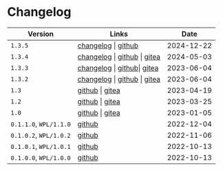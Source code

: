  # Changelog
 


| Version | Links | Date |
|---------|-------|------|
| `1.3.5` | [changelog](./changelog/1.3.5.md) \| [github](https://github.com/bismuthlang/bismuth/releases/tag/v1.3.5) | 2024-12-22 |  
| `1.3.4` | [changelog](./changelog/1.3.4.md) \| [github](https://github.com/ahfriedman/bismuth/releases/tag/v1.3.4) \| [gitea](https://gitea.ahfriedman.com/ahf/prism/releases/tag/v1.3.4) | 2024-05-03 |
| `1.3.3` | [changelog](./changelog/1.3.3.md) \| [github](https://github.com/ahfriedman/bismuth/releases/tag/av1.3.3)\| [gitea](https://gitea.ahfriedman.com/ahf/prism/releases/tag/v1.3.3) | 2023-06-04 |
| `1.3.2` | [changelog](./changelog/1.3.2.md) \| [github](https://github.com/ahfriedman/bismuth/releases/tag/v1.3.2) \| [gitea](https://gitea.ahfriedman.com/ahf/prism/releases/tag/v1.3.2) | 2023-06-04 |
| `1.3` | [github](https://github.com/ahfriedman/bismuth/releases/tag/v1.3) \| [gitea](https://gitea.ahfriedman.com/ahf/prism/releases/tag/v1.3) | 2023-04-19 |
| `1.2` | [github](https://github.com/ahfriedman/bismuth/releases/tag/v1.2) \| [gitea](https://gitea.ahfriedman.com/ahf/prism/releases/tag/v1.2) | 2023-03-25 | 
| `1.0` | [github](https://github.com/ahfriedman/bismuth/releases/tag/v1.0) \| [gitea](https://gitea.ahfriedman.com/ahf/prism/releases/tag/v1.0) | 2023-01-05 | 
| `0.1.1.0`, `WPL/1.1.0` | [github](https://github.com/ahfriedman/wpl/releases/tag/v1.1.0-alpha) |2022-12-04|
| `0.1.0.2`, `WPL/1.0.2` | [github](https://github.com/ahfriedman/wpl/releases/tag/v1.0.2-alpha) |2022-11-06|
| `0.1.0.1`, `WPL/1.0.1` | [github](https://github.com/ahfriedman/wpl/releases/tag/v1.0.1-alpha) |2022-10-13|
| `0.1.0.0`, `WPL/1.0.0` | [github](https://github.com/ahfriedman/wpl/releases/tag/v1.0.0-alpha) |2022-10-13|



[^wpl]: The project Bismuth was forked from, [ahfriedman/WPL](https://github.com/ahfriedman/wpl), was Alex's final project for *CS544 Compiler Construction*, taught by Professor Gary Pollice, based on the course's programming language WPL. Thank you Professor Pollice for allowing me to do this for my final project and allowing me to open source Bismuth, my version of WPL, and related course materials. 
